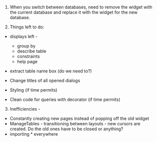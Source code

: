 1. When you switch between databases, need to remove the widget with the current database and replace it with the widget for the new database.

2. Things left to do: 

  - displays left - 
    - group by
    - describe table
    - constraints
    - help page

  - extract table name box (do we need to?)
  - Change titles of all opened dialogs

  - Styling (if time permits)
  - Clean code for queries with decorator (if time permits)

3. Inefficiencies - 
  - Constantly creating new pages instead of popping off the old widget
  - ManageTables - transitioning between layouts - new cursors are created. Do the old ones have to be closed or anything?  
  - importing * everywhere